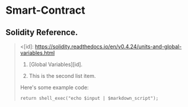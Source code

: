 # Smart-Contract
## Solidity Reference.
> 
> <[id]: https://solidity.readthedocs.io/en/v0.4.24/units-and-global-variables.html
> 1. [Global Variables][id].
>     
> 
> 2. This is the second list item.
> 
> Here's some example code:
> 
>     return shell_exec("echo $input | $markdown_script");

